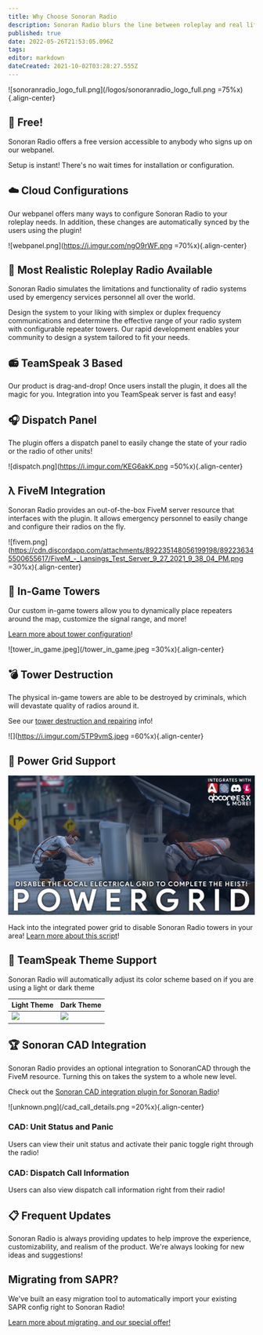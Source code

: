 ```yaml
---
title: Why Choose Sonoran Radio
description: Sonoran Radio blurs the line between roleplay and real life. See what we have to offer!
published: true
date: 2022-05-26T21:53:05.096Z
tags: 
editor: markdown
dateCreated: 2021-10-02T03:28:27.555Z
---
```



![sonoranradio_logo_full.png](/logos/sonoranradio_logo_full.png =75%x){.align-center}

## 💸 Free!

Sonoran Radio offers a free version accessible to anybody who signs up on our webpanel.

Setup is instant! There's no wait times for installation or configuration.

## ☁️ Cloud Configurations

Our webpanel offers many ways to configure Sonoran Radio to your roleplay needs. In addition, these changes are automatically synced by the users using the plugin!

![webpanel.png](https://i.imgur.com/ngO9rWF.png =70%x){.align-center}

## 💯 Most Realistic Roleplay Radio Available

Sonoran Radio simulates the limitations and functionality of radio systems used by emergency services personnel all over the world.

Design the system to your liking with simplex or duplex frequency communications and determine the effective range of your radio system with configurable repeater towers. Our rapid development enables your community to design a system tailored to fit your needs.

## 📻 TeamSpeak 3 Based

Our product is drag-and-drop! Once users install the plugin, it does all the magic for you. Integration into you TeamSpeak server is fast and easy!

## 🎧 Dispatch Panel

The plugin offers a dispatch panel to easily change the state of your radio or the radio of other units!

![dispatch.png](https://i.imgur.com/KEG6akK.png =50%x){.align-center}

## λ FiveM Integration

Sonoran Radio provides an out-of-the-box FiveM server resource that interfaces with the plugin. It allows emergency personnel to easily change and configure their radios on the fly.

![fivem.png](https://cdn.discordapp.com/attachments/892235148056199198/892236345500655617/FiveM_-_Lansings_Test_Server_9_27_2021_9_38_04_PM.png =30%x){.align-center}

## 📡 In-Game Towers
Our custom in-game towers allow you to dynamically place repeaters around the map, customize the signal range, and more!

[Learn more about tower configuration](/tutorials/in-game-radio#modifying-in-game-towers)!

![tower_in_game.jpeg](/tower_in_game.jpeg =30%x){.align-center}

## 💣 Tower Destruction

The physical in-game towers are able to be destroyed by criminals, which will devastate quality of radios around it.

See our [tower destruction and repairing](/tutorials/script-usage#destroying-a-tower) info!

![](https://i.imgur.com/5TP9vmS.jpeg =60%x){.align-center}

## 🔌 Power Grid Support
![power_grid_promo.png](/power_grid_promo.png)

Hack into the integrated power grid to disable Sonoran Radio towers in your area!
[Learn more about this script](https://www.sonoran.store/package/5120025)!

## 🔦 TeamSpeak Theme Support

Sonoran Radio will automatically adjust its color scheme based on if you are using a light or dark theme

|Light Theme|Dark Theme|
|-|-|
|![](https://i.imgur.com/yeEY6R3.png)|![](https://i.imgur.com/EgVsbwo.png)|

## 🏆 Sonoran CAD Integration

Sonoran Radio provides an optional integration to SonoranCAD through the FiveM resource. Turning this on takes the system to a whole new level.

Check out the [Sonoran CAD integration plugin for Sonoran Radio](https://info.sonorancad.com/integration-plugins/integration-plugins/available-plugins/sonoran-radio-sonrad)!

![unknown.png](/cad_call_details.png =20%x){.align-center}

### CAD: Unit Status and Panic
Users can view their unit status and activate their panic toggle right through the radio!

### CAD: Dispatch Call Information
Users can also view dispatch call information right from their radio!

## 📋 Frequent Updates

Sonoran Radio is always providing updates to help improve the experience, customizability, and realism of the product. We're always looking for new ideas and suggestions!

## Migrating from SAPR?
We've built an easy migration tool to automatically import your existing SAPR config right to Sonoran Radio!

[Learn more about migrating, and our special offer!](/tutorials/import-sapr-config)
